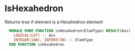 # IsHexahedron

Returns true if element is a Hexahedron element

```fortran
  MODULE PURE FUNCTION isHexahedron(ElemType) RESULT(Ans)
    LOGICAL(LGT) :: Ans
    INTEGER(I4B), INTENT(IN) :: ElemType
  END FUNCTION isHexahedron
```
